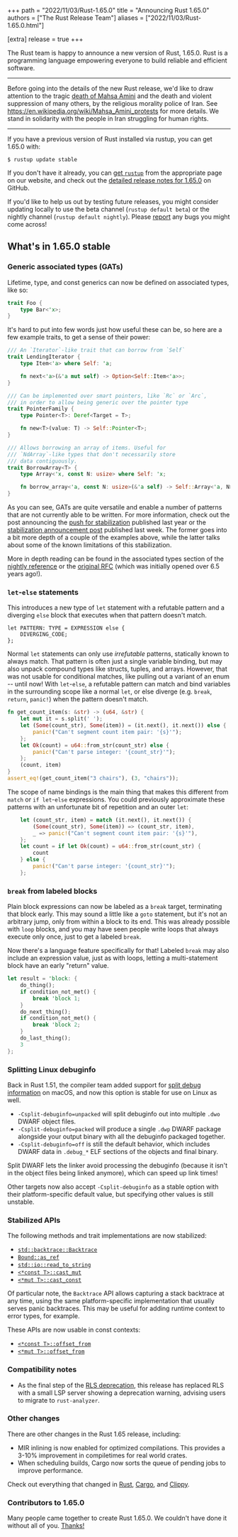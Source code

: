 +++
path = "2022/11/03/Rust-1.65.0"
title = "Announcing Rust 1.65.0"
authors = ["The Rust Release Team"]
aliases = ["2022/11/03/Rust-1.65.0.html"]

[extra]
release = true
+++

The Rust team is happy to announce a new version of Rust, 1.65.0. Rust is a
programming language empowering everyone to build reliable and efficient
software.

---

Before going into the details of the new Rust release, we'd like to draw
attention to the tragic [death of Mahsa
Amini](https://en.wikipedia.org/wiki/Death_of_Mahsa_Amini) and the death and
violent suppression of many others, by the religious morality police of Iran.
See <https://en.wikipedia.org/wiki/Mahsa_Amini_protests> for more details. We
stand in solidarity with the people in Iran struggling for human rights.

---

If you have a previous version of Rust installed via rustup, you can get 1.65.0
with:

```
$ rustup update stable
```

If you don't have it already, you can [get
`rustup`](https://www.rust-lang.org/install.html) from the appropriate page on
our website, and check out the [detailed release notes for
1.65.0](https://github.com/rust-lang/rust/blob/stable/RELEASES.md#version-1650-2022-11-03)
on GitHub.

If you'd like to help us out by testing future releases, you might consider
updating locally to use the beta channel (`rustup default beta`) or the nightly
channel (`rustup default nightly`). Please
[report](https://github.com/rust-lang/rust/issues/new/choose) any bugs you
might come across!

## What's in 1.65.0 stable

### Generic associated types (GATs)

Lifetime, type, and const generics can now be defined on associated types, like so:

```rust
trait Foo {
    type Bar<'x>;
}
```

It's hard to put into few words just how useful these can be, so here are a
few example traits, to get a sense of their power:

```rust
/// An `Iterator`-like trait that can borrow from `Self`
trait LendingIterator {
    type Item<'a> where Self: 'a;

    fn next<'a>(&'a mut self) -> Option<Self::Item<'a>>;
}

/// Can be implemented over smart pointers, like `Rc` or `Arc`,
/// in order to allow being generic over the pointer type
trait PointerFamily {
    type Pointer<T>: Deref<Target = T>;

    fn new<T>(value: T) -> Self::Pointer<T>;
}

/// Allows borrowing an array of items. Useful for
/// `NdArray`-like types that don't necessarily store
/// data contiguously.
trait BorrowArray<T> {
    type Array<'x, const N: usize> where Self: 'x;

    fn borrow_array<'a, const N: usize>(&'a self) -> Self::Array<'a, N>;
}
```

As you can see, GATs are quite versatile and enable a number
of patterns that are not currently able to be written. For more
information, check out the post announcing the
[push for stabilization](https://blog.rust-lang.org/2021/08/03/GATs-stabilization-push.html)
published last year or the
[stabilization announcement post](https://blog.rust-lang.org/2022/10/28/gats-stabilization.html)
published last week. The former goes into a bit more depth
of a couple of the examples above, while the latter talks
about some of the known limitations of this stabilization.

More in depth reading can be found in the associated types
section of the [nightly reference](https://doc.rust-lang.org/nightly/reference/items/associated-items.html#associated-types)
or the [original RFC](https://rust-lang.github.io/rfcs/1598-generic_associated_types.html) (which was initially opened over 6.5 years ago!).

### `let`-`else` statements

This introduces a new type of `let` statement with a refutable pattern and a
diverging `else` block that executes when that pattern doesn't match.

    let PATTERN: TYPE = EXPRESSION else {
        DIVERGING_CODE;
    };

Normal `let` statements can only use _irrefutable_ patterns, statically known
to always match. That pattern is often just a single variable binding, but may
also unpack compound types like structs, tuples, and arrays. However, that was
not usable for conditional matches, like pulling out a variant of an enum --
until now! With `let`-`else`, a refutable pattern can match and bind variables
in the surrounding scope like a normal `let`, or else diverge (e.g. `break`,
`return`, `panic!`) when the pattern doesn't match.

```rust
fn get_count_item(s: &str) -> (u64, &str) {
    let mut it = s.split(' ');
    let (Some(count_str), Some(item)) = (it.next(), it.next()) else {
        panic!("Can't segment count item pair: '{s}'");
    };
    let Ok(count) = u64::from_str(count_str) else {
        panic!("Can't parse integer: '{count_str}'");
    };
    (count, item)
}
assert_eq!(get_count_item("3 chairs"), (3, "chairs"));
```

The scope of name bindings is the main thing that makes this different from
`match` or `if let`-`else` expressions. You could previously approximate these
patterns with an unfortunate bit of repetition and an outer `let`:

```rust
    let (count_str, item) = match (it.next(), it.next()) {
        (Some(count_str), Some(item)) => (count_str, item),
        _ => panic!("Can't segment count item pair: '{s}'"),
    };
    let count = if let Ok(count) = u64::from_str(count_str) {
        count
    } else {
        panic!("Can't parse integer: '{count_str}'");
    };
```

### `break` from labeled blocks

Plain block expressions can now be labeled as a `break` target, terminating
that block early. This may sound a little like a `goto` statement, but it's not
an arbitrary jump, only from within a block to its end. This was already
possible with `loop` blocks, and you may have seen people write loops that
always execute only once, just to get a labeled `break`.

Now there's a language feature specifically for that! Labeled `break` may also
include an expression value, just as with loops, letting a multi-statement
block have an early "return" value.

```rust
let result = 'block: {
    do_thing();
    if condition_not_met() {
        break 'block 1;
    }
    do_next_thing();
    if condition_not_met() {
        break 'block 2;
    }
    do_last_thing();
    3
};
```

### Splitting Linux debuginfo

Back in Rust 1.51, the compiler team added support for [split debug
information](https://blog.rust-lang.org/2021/03/25/Rust-1.51.0.html#splitting-debug-information)
on macOS, and now this option is stable for use on Linux as well.

- `-Csplit-debuginfo=unpacked` will split debuginfo out into multiple `.dwo`
  DWARF object files.
- `-Csplit-debuginfo=packed` will produce a single `.dwp` DWARF package
  alongside your output binary with all the debuginfo packaged together.
- `-Csplit-debuginfo=off` is still the default behavior, which includes DWARF
  data in `.debug_*` ELF sections of the objects and final binary.

Split DWARF lets the linker avoid processing the debuginfo (because it isn't in
the object files being linked anymore), which can speed up link times!

Other targets now also accept `-Csplit-debuginfo` as a stable option with their
platform-specific default value, but specifying other values is still unstable.

### Stabilized APIs

The following methods and trait implementations are now stabilized:

- [`std::backtrace::Backtrace`](https://doc.rust-lang.org/stable/std/backtrace/struct.Backtrace.html)
- [`Bound::as_ref`](https://doc.rust-lang.org/stable/std/ops/enum.Bound.html#method.as_ref)
- [`std::io::read_to_string`](https://doc.rust-lang.org/stable/std/io/fn.read_to_string.html)
- [`<*const T>::cast_mut`](https://doc.rust-lang.org/stable/std/primitive.pointer.html#method.cast_mut)
- [`<*mut T>::cast_const`](https://doc.rust-lang.org/stable/std/primitive.pointer.html#method.cast_const)

Of particular note, the `Backtrace` API allows capturing a stack backtrace at
any time, using the same platform-specific implementation that usually serves
panic backtraces. This may be useful for adding runtime context to error types,
for example.

These APIs are now usable in const contexts:

- [`<*const T>::offset_from`](https://doc.rust-lang.org/stable/std/primitive.pointer.html#method.offset_from)
- [`<*mut T>::offset_from`](https://doc.rust-lang.org/stable/std/primitive.pointer.html#method.offset_from)

### Compatibility notes

- As the final step of the [RLS
  deprecation](https://blog.rust-lang.org/2022/07/01/RLS-deprecation.html),
  this release has replaced RLS with a small LSP server showing a deprecation
  warning, advising users to migrate to `rust-analyzer`.

### Other changes

There are other changes in the Rust 1.65 release, including:

- MIR inlining is now enabled for optimized compilations. This provides a 3-10%
  improvement in compiletimes for real world crates.
- When scheduling builds, Cargo now sorts the queue of pending jobs to improve performance.

Check out everything that changed in
[Rust](https://github.com/rust-lang/rust/blob/stable/RELEASES.md#version-1650-2022-11-03),
[Cargo](https://doc.rust-lang.org/nightly/cargo/CHANGELOG.html#cargo-165-2022-11-03),
and [Clippy](https://github.com/rust-lang/rust-clippy/blob/master/CHANGELOG.md#rust-165).

### Contributors to 1.65.0

Many people came together to create Rust 1.65.0.
We couldn't have done it without all of you.
[Thanks!](https://thanks.rust-lang.org/rust/1.65.0/)
